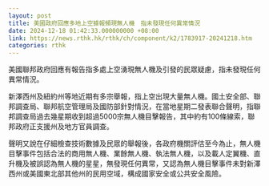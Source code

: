 ```yaml
---
layout: post
title: 美國政府回應多地上空據報頻現無人機　指未發現任何異常情況
date: 2024-12-18 01:42:33.000000000 +08:00
link: https://news.rthk.hk/rthk/ch/component/k2/1783917-20241218.htm
categories: rthk
---
```


美國聯邦政府回應有報告指多處上空湧現無人機及引發的民眾疑慮，指未發現任何異常情況。

新澤西州及紐約州等地近期有多宗舉報，指上空出現大量無人機。國土安全部、聯邦調查局、聯邦航空管理局及國防部針對情況，在當地星期二發表聯合聲明，指聯邦調查局過去幾星期收到超過5000宗無人機目擊報告，其中約有100條線索，聯邦政府正支援州及地方官員調查。

聲明又說在仔細檢查技術數據及民眾的舉報後，各政府機關評估至今為止，無人機目擊事件包括合法的商用無人機、業餘無人機、執法無人機，以及載人定翼機、直升機及被誤認為無人機的星星，無發現任何異常，又認為無人機目擊事件未對新澤西州或美國東北部其他州的民用空域，構成國家安全或公共安全風險。
